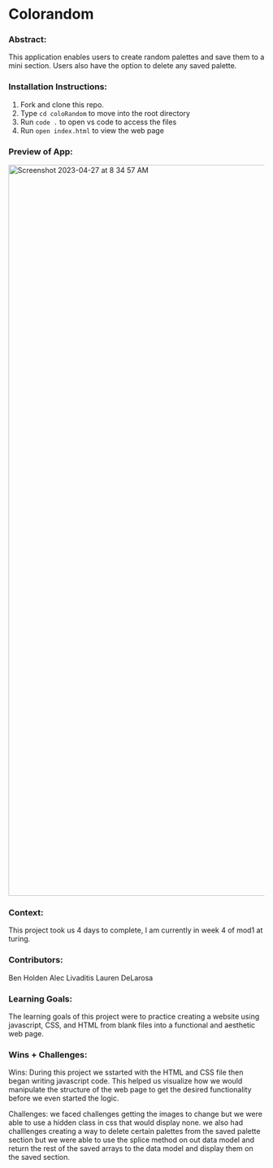 # Colorandom

### Abstract:

This application enables users to create random palettes and save them to a mini section. Users also have the option to delete any saved palette.

### Installation Instructions:

1. Fork and clone this repo.
2. Type `cd coloRandom` to move into the root directory
3. Run `code .` to open vs code to access the files
4. Run `open index.html` to view the web page

### Preview of App:

<img width="1440" alt="Screenshot 2023-04-27 at 8 34 57 AM" src="https://user-images.githubusercontent.com/126317930/234896469-0012f88a-fa8c-47db-85b8-c6a8da8d7f41.png">

### Context:

This project took us 4 days to complete, I am currently in week 4 of mod1 at turing.

### Contributors:

Ben Holden
Alec Livaditis
Lauren DeLarosa

### Learning Goals:

The learning goals of this project were to practice creating a website using javascript, CSS, and HTML from blank files into a functional and aesthetic web page.

### Wins + Challenges:

Wins: During this project we sstarted with the HTML and CSS file then began writing javascript code. This helped us visualize how we would manipulate the structure of the web page to get the desired functionality before we even started the logic.

Challenges: we faced challenges getting the images to change but we were able to use a hidden class in css that would display none. we also had challlenges creating a way to delete certain palettes from the saved palette section but we were able to use the splice method on out data model and return the rest of the saved arrays to the data model and display them on the saved section.
